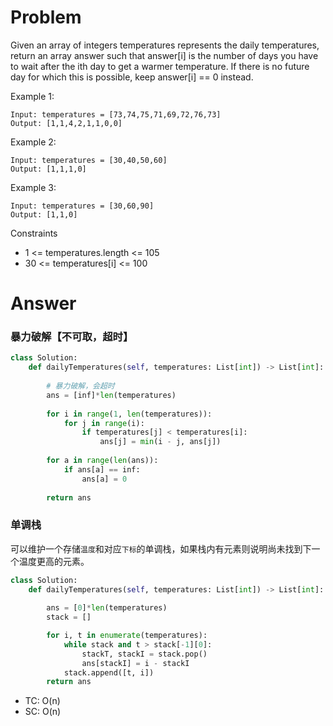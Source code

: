 # Problem
Given an array of integers temperatures represents the daily temperatures, return an array answer such that answer[i] is the number of days you have to wait after the ith day to get a warmer temperature. If there is no future day for which this is possible, keep answer[i] == 0 instead.

Example 1:
```
Input: temperatures = [73,74,75,71,69,72,76,73]
Output: [1,1,4,2,1,1,0,0]
```

Example 2:
```
Input: temperatures = [30,40,50,60]
Output: [1,1,1,0]
```

Example 3:
```
Input: temperatures = [30,60,90]
Output: [1,1,0]
```

Constraints
- 1 <= temperatures.length <= 105
- 30 <= temperatures[i] <= 100

# Answer

### 暴力破解【不可取，超时】
```python
class Solution:
    def dailyTemperatures(self, temperatures: List[int]) -> List[int]:
        
        # 暴力破解，会超时
        ans = [inf]*len(temperatures)
        
        for i in range(1, len(temperatures)):
            for j in range(i):
                if temperatures[j] < temperatures[i]:
                    ans[j] = min(i - j, ans[j])
        
        for a in range(len(ans)):
            if ans[a] == inf:
                ans[a] = 0
                
        return ans
```

### 单调栈
可以维护一个存储`温度`和对应`下标`的单调栈，如果栈内有元素则说明尚未找到下一个温度更高的元素。
```python
class Solution:
    def dailyTemperatures(self, temperatures: List[int]) -> List[int]:
        
        ans = [0]*len(temperatures)
        stack = []

        for i, t in enumerate(temperatures):
            while stack and t > stack[-1][0]:
                stackT, stackI = stack.pop()
                ans[stackI] = i - stackI
            stack.append([t, i])
        return ans
```

- TC: O(n)
- SC: O(n)